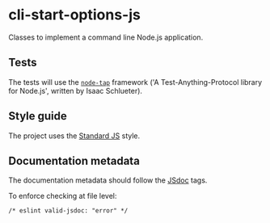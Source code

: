 # cli-start-options-js

Classes to implement a command line Node.js application.

## Tests

The tests will use the [`node-tap`](http://www.node-tap.org) framework ('A Test-Anything-Protocol library for Node.js', written by Isaac Schlueter).

## Style guide

The project uses the [Standard JS](https://standardjs.com) style.

## Documentation metadata

The documentation metadata should follow the [JSdoc](http://usejsdoc.org) tags.

To enforce checking at file level:

```
/* eslint valid-jsdoc: "error" */
```

